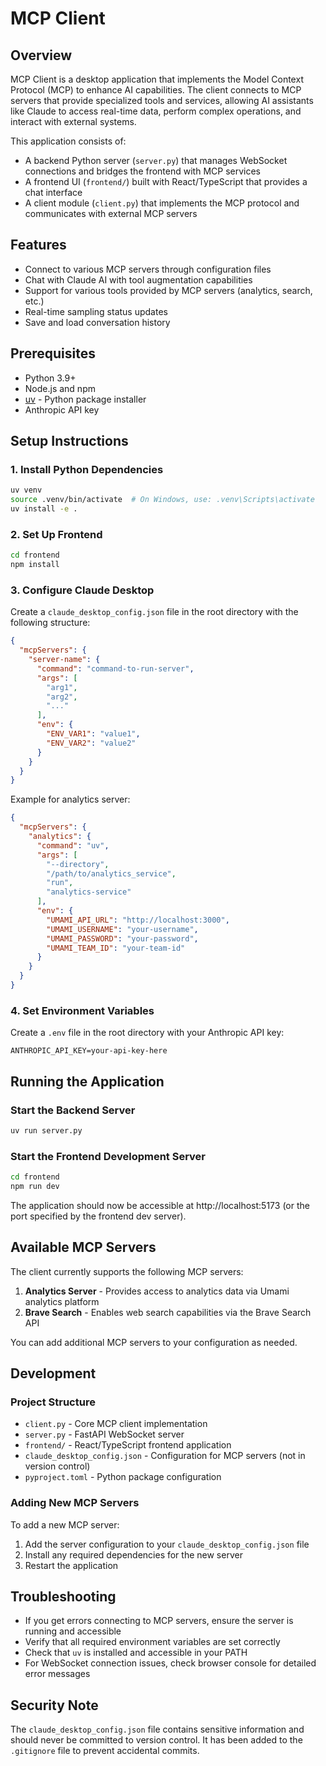 # MCP Client

## Overview

MCP Client is a desktop application that implements the Model Context Protocol (MCP) to enhance AI capabilities. The client connects to MCP servers that provide specialized tools and services, allowing AI assistants like Claude to access real-time data, perform complex operations, and interact with external systems.

This application consists of:
- A backend Python server (`server.py`) that manages WebSocket connections and bridges the frontend with MCP services
- A frontend UI (`frontend/`) built with React/TypeScript that provides a chat interface
- A client module (`client.py`) that implements the MCP protocol and communicates with external MCP servers

## Features

- Connect to various MCP servers through configuration files
- Chat with Claude AI with tool augmentation capabilities
- Support for various tools provided by MCP servers (analytics, search, etc.)
- Real-time sampling status updates
- Save and load conversation history

## Prerequisites

- Python 3.9+
- Node.js and npm
- [uv](https://github.com/astral-sh/uv) - Python package installer
- Anthropic API key

## Setup Instructions

### 1. Install Python Dependencies

```bash
uv venv
source .venv/bin/activate  # On Windows, use: .venv\Scripts\activate
uv install -e .
```

### 2. Set Up Frontend

```bash
cd frontend
npm install
```

### 3. Configure Claude Desktop

Create a `claude_desktop_config.json` file in the root directory with the following structure:

```json
{
  "mcpServers": {
    "server-name": {
      "command": "command-to-run-server",
      "args": [
        "arg1",
        "arg2",
        "..."
      ],
      "env": {
        "ENV_VAR1": "value1",
        "ENV_VAR2": "value2"
      }
    }
  }
}
```

Example for analytics server:
```json
{
  "mcpServers": {
    "analytics": {
      "command": "uv",
      "args": [
        "--directory",
        "/path/to/analytics_service",
        "run",
        "analytics-service"
      ],
      "env": {
        "UMAMI_API_URL": "http://localhost:3000",
        "UMAMI_USERNAME": "your-username",
        "UMAMI_PASSWORD": "your-password",
        "UMAMI_TEAM_ID": "your-team-id"
      }
    }
  }
}
```

### 4. Set Environment Variables

Create a `.env` file in the root directory with your Anthropic API key:

```
ANTHROPIC_API_KEY=your-api-key-here
```

## Running the Application

### Start the Backend Server

```bash
uv run server.py
```

### Start the Frontend Development Server

```bash
cd frontend
npm run dev
```

The application should now be accessible at http://localhost:5173 (or the port specified by the frontend dev server).

## Available MCP Servers

The client currently supports the following MCP servers:

1. **Analytics Server** - Provides access to analytics data via Umami analytics platform
2. **Brave Search** - Enables web search capabilities via the Brave Search API

You can add additional MCP servers to your configuration as needed.

## Development

### Project Structure

- `client.py` - Core MCP client implementation
- `server.py` - FastAPI WebSocket server
- `frontend/` - React/TypeScript frontend application
- `claude_desktop_config.json` - Configuration for MCP servers (not in version control)
- `pyproject.toml` - Python package configuration

### Adding New MCP Servers

To add a new MCP server:

1. Add the server configuration to your `claude_desktop_config.json` file
2. Install any required dependencies for the new server
3. Restart the application

## Troubleshooting

- If you get errors connecting to MCP servers, ensure the server is running and accessible
- Verify that all required environment variables are set correctly
- Check that `uv` is installed and accessible in your PATH
- For WebSocket connection issues, check browser console for detailed error messages

## Security Note

The `claude_desktop_config.json` file contains sensitive information and should never be committed to version control. It has been added to the `.gitignore` file to prevent accidental commits.